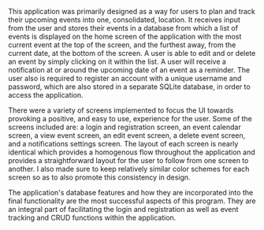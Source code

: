 
This application was primarily designed as a way for users to plan and track their upcoming events into one, consolidated, location. It receives input from the user and stores their events in a database from which a list of events is displayed on the home screen of the application with the most current event at the top of the screen, and the furthest away, from the current date, at the bottom of the screen. A user is able to edit and or delete an event by simply clicking on it within the list. A user will receive a notification at or around the upcoming date of an event as a reminder. The user also is required to register an account with a unique username and password, which are also stored in a separate SQLite database, in order to access the application.
  
  
There were a variety of screens implemented to focus the UI towards provoking a positive, and easy to use, experience for the user. Some of the screens included are: a login and registration screen, an event calendar screen, a view event screen, an edit event screen, a delete event screen, and a notifications settings screen. The layout of each screen is nearly identical which provides a homogenous flow throughout the application and provides a straightforward layout for the user to follow from one screen to another. I also made sure to keep relatively similar color schemes for each screen so as to also promote this consistency in design. 

The application's database features and how they are incorporated into the final functionality are the most successful aspects of this program. They are an integral part of facilitating the login and registration as well as event tracking and CRUD functions within the application.
